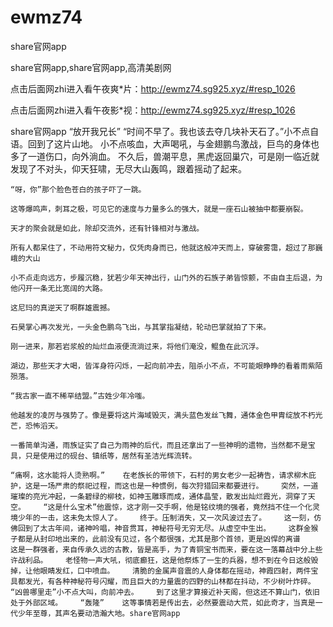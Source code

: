 # ewmz74
share官网app

share官网app,share官网app,高清美剧网

点击后面网zhi进入看午夜爽*片：http://ewmz74.sg925.xyz/#resp_1026

点击后面网zhi进入看午夜影*视：http://ewmz74.sg925.xyz/#resp_1026

share官网app    “放开我兄长”    “时间不早了。我也该去夺几块补天石了。”小不点自语。回到了这片山地。    小不点咳血，大声喝吼，与金翅鹏鸟激战，巨鸟的身体也多了一道伤口，向外淌血。    不久后，兽潮平息，黑虎返回巢穴，可是刚一临近就发现了不对头，仰天狂啸，无尽大山轰鸣，跟着摇动了起来。

    “呀，你”那个脸色苍白的孩子吓了一跳。

    这等爆鸣声，刺耳之极，可见它的速度与力量多么的强大，就是一座石山被抽中都要崩裂。

    天才的聚会就是如此，除却交流外，还有针锋相对与激战。

    所有人都呆住了，不动用符文秘力，仅凭肉身而已，他就这般冲天而上，穿破雾霭，超过了那巍峨的大山

    小不点走向远方，步履沉稳，犹若少年天神出行，山门外的石族子弟皆惊颤，不由自主后退，为他闪开一条无比宽阔的大路。

    这尼玛的真逆天了啊群雄震撼。

    石昊掌心再次发光，一头金色鹏鸟飞出，与其掌指凝结，轮动巴掌就拍了下来。

    刚一进来，那若岩浆般的灿烂血液便流淌过来，将他们淹没，鲲鱼在此沉浮。

    湖边，那些天才大喝，皆浑身符闪烁，一起向前冲去，阻杀小不点，不可能眼睁睁的看着雨紫陌殒落。

    “我古家一直不稀罕结盟。”古姓少年冷嗤。

    他越发的凌厉与强势了。像是要将这片海域毁灭，满头蓝色发丝飞舞，通体金色甲胄绽放不朽光芒，恐怖滔天。

    一番简单沟通，雨族证实了自己为雨神的后代，而且还拿出了一些神明的遗物，当然都不是宝具，只是使用过的砚台、镇纸等，居然有圣洁光辉流转。

    “痛啊，这水能将人烫熟啊。”    在老族长的带领下，石村的男女老少一起祷告，请求柳木庇护，这是一场严肃的祭祀过程，而这也是一种惯例，每次狩猎回来都要进行。    突然，一道璀璨的亮光冲起，一条碧绿的柳枝，如神玉雕琢而成，通体晶莹，散发出灿烂霞光，洞穿了天空。    “这是什么宝术”他震惊，这才刚一交手啊，他是铭纹境的强者，竟然挡不住一个化灵境少年的一击，这未免太惊人了。    终于。压制消失，又一次风波过去了。    这一刻，仿佛回到了太古年间，诸神吟唱，神音贯耳，神秘符号无穷无尽。从虚空中生出。    这群金猴子都是从封印地出来的，此前没有见过，各个都很强，尤其是那个首领，更是凶悍的离谱    这是一群强者，来自传承久远的古教，皆是高手，为了青铜宝书而来，要在这一落幕战中分上些许战利品。    老怪物一声大吼，彻底癫狂，这是他祭炼了一生的兵器，想不到在今日这般毁掉，让他眼睛发红，口中喷血。    清脆的金属声音震的人身体都在摇动，神霞四射，两件宝具都发光，有各种神秘符号闪耀，而且巨大的力量震的四野的山林都在抖动，不少树叶炸碎。    “凶兽哪里走”小不点大叫，向前冲去。    到了这里才算接近补天阁，但这还不算山门，依旧处于外部区域。    “轰隆”    这等事情若是传出去，必然要震动大荒，如此奇才，当真是一代少年至尊，其声名要动浩瀚大地。share官网app
